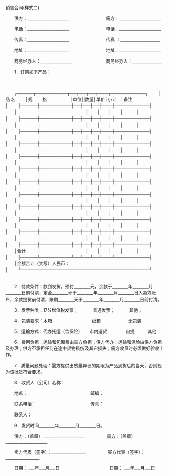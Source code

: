 



销售合同(样式二)



 

　　供方：_____________________　　　　　　　　 需方：_____________________

　　电话：_____________________　　　　　　　　 电话：_____________________

　　传真：_____________________　　　　　　　　 传真 ：____________________

　　地址：_____________________　　　　　　　　 地址：_____________________

　　商务经办人：________________　　　 　　　　 商务经办人：_______________　　

　　1．订购如下产品：

　　


　　┌─────┬──────────┬──┬──┬──┬───┬───────────┐
　　│品 名　　 │规　　 格　　　　　 │单位│数量│单价│小计　│备注　　　　　　　　　│
　　├─────┼──────────┼──┼──┼──┼───┼───────────┤
　　│　　　　　│　　　　　　　　　　│　　│　　│　　│　　　│　　　　　　　　　　　│
　　├─────┼──────────┼──┼──┼──┼───┼───────────┤
　　│　　　　　│　　　　　　　　　　│　　│　　│　　│　　　│　　　　　　　　　　　│
　　├─────┼──────────┼──┼──┼──┼───┼───────────┤
　　│　　　　　│　　　　　　　　　　│　　│　　│　　│　　　│　　　　　　　　　　　│
　　├─────┼──────────┼──┼──┼──┼───┼───────────┤
　　│　　　　　│　　　　　　　　　　│　　│　　│　　│　　　│　　　　　　　　　　　│
　　├─────┼──────────┼──┼──┼──┼───┼───────────┤
　　│　　　　　│　　　　　　　　　　│　　│　　│　　│　　　│　　　　　　　　　　　│
　　├─────┼──────────┼──┼──┼──┼───┼───────────┤
　　│　　　　　│　　　　　　　　　　│　　│　　│　　│　　　│　　　　　　　　　　　│
　　├─────┼──────────┼──┼──┼──┼───┼───────────┤
　　│　　　　　│　　　　　　　　　　│　　│　　│　　│　　　│　　　　　　　　　　　│
　　├─────┼──────────┼──┼──┼──┼───┼───────────┤
　　│　　　　　│　　　　　　　　　　│　　│　　│　　│　　　│　　　　　　　　　　　│
　　├─────┼──────────┼──┼──┼──┼───┼───────────┤
　　│　　　　　│　　　　　　　　　　│　　│　　│　　│　　　│　　　　　　　　　　　│
　　├─────┼──────────┼──┼──┼──┼───┼───────────┤
　　│　　　　　│　　　　　　　　　　│　　│　　│　　│　　　│　　　　　　　　　　　│
　　├─────┼──────────┼──┼──┼──┼───┼───────────┤
　　│　　　　　│　　　　　　　　　　│　　│　　│　　│　　　│　　　　　　　　　　　│
　　├─────┼──────────┼──┼──┼──┼───┼───────────┤
　　│合计　　　│　　　　　　　　　　│　　│　　│　　│　　　│　　　　　　　　　　　│
　　├─────┴──────────┴──┴──┴──┴───┴───────────┤
　　│金额合计（大写）人民币：　　　　　　　　　　　　　　　　　　　　　　　　　　　　　│
　　└─────────────────────────────────────────┘
　　
　　

　　2．付款条件：款到发货，预付________元，余款于________年________月________日前付清，定金________元于________年________月________日入卖方账户，余款提货前付清，账期________天于________年________月________日前付清。　　

　　3．发票种类：17%增值税发票；　　　 普通发票；　　　 其他；　　

　　4．包装要求：木箱　　　　　　　　　纸箱　　　　　　 无包装　　

　　5．运输方式：代办托运（含保险）　　市内送货　　　　 自提　　　其他　　

　　6．费用负担：运输和包厢费由需方负担；供方代办；运输和保险由供方负担及办理；供方不承担任何在途中货物损伤及其它损失；需方收货时必须做好验收工作。　　

　　7．质量问题处理：需方提供出质量异议的期限为产品到货后的当天，否则视为该批货符合要求。　　

　　8．收货人（公司）名称：

　　地点：　　　　　　　　　　　　　　 邮编：

　　联系电话：　　　　　　　　　　　　 传真：　　　　　　　 

　　联系人：　　

　　9．发货时间________年________月________日。　　

　　供方：（盖章）_____________________　　　　　需方：（盖章）_____________________

　　卖方代表（签字）：_________________　　　　　买方代表（签字）：_________________

　　日期： ___年___月___日　　　　　　　　　　　 日期： ___年___月___日